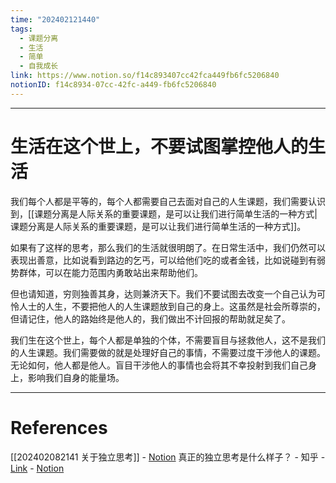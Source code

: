 ```yaml
---
time: "202402121440"
tags:
  - 课题分离
  - 生活
  - 简单
  - 自我成长
link: https://www.notion.so/f14c893407cc42fca449fb6fc5206840
notionID: f14c8934-07cc-42fc-a449-fb6fc5206840
---
```


--- 
# 生活在这个世上，不要试图掌控他人的生活

我们每个人都是平等的，每个人都需要自己去面对自己的人生课题，我们需要认识到，[[课题分离是人际关系的重要课题，是可以让我们进行简单生活的一种方式|课题分离是人际关系的重要课题，是可以让我们进行简单生活的一种方式]]。

如果有了这样的思考，那么我们的生活就很明朗了。在日常生活中，我们仍然可以表现出善意，比如说看到路边的乞丐，可以给他们吃的或者金钱，比如说碰到有弱势群体，可以在能力范围内勇敢站出来帮助他们。

但也请知道，穷则独善其身，达则兼济天下。我们不要试图去改变一个自己认为可怜人士的人生，不要把他人的人生课题放到自己的身上。这虽然是社会所尊崇的，但请记住，他人的路始终是他人的，我们做出不计回报的帮助就足矣了。

我们生在这个世上，每个人都是单独的个体，不需要盲目与拯救他人，这不是我们的人生课题。我们需要做的就是处理好自己的事情，不需要过度干涉他人的课题。无论如何，他人都是他人。盲目干涉他人的事情也会将其不幸投射到我们自己身上，影响我们自身的能量场。

---
# References

[[202402082141 关于独立思考]] - [Notion](https://www.notion.so/202402082141-80339074f28241f7adc3e67e7eb4a1d6?pvs=4)
真正的独立思考是什么样子？ - 知乎 - [Link](https://www.zhihu.com/question/545374557/answer/3376722418?utm_campaign=shareopn&utm_medium=social&utm_oi=893206254741250048&utm_psn=1734978698690977792&utm_source=wechat_session) - [Notion](https://www.notion.so/b2a745eeb4714328aa8d5162840b74e7?pvs=4)